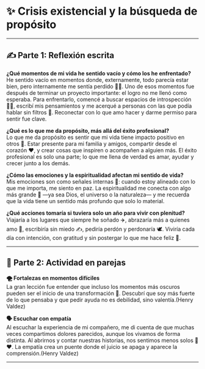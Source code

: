 # ✨ Crisis existencial y la búsqueda de propósito

---

## ✍️ Parte 1: Reflexión escrita

**¿Qué momentos de mi vida he sentido vacío y cómo los he enfrentado?**  
He sentido vacío en momentos donde, externamente, todo parecía estar bien, pero internamente me sentía perdido 😶‍🌫️. Uno de esos momentos fue después de terminar un proyecto importante: el logro no me llenó como esperaba. Para enfrentarlo, comencé a buscar espacios de introspección 🧘‍♂️, escribí mis pensamientos y me acerqué a personas con las que podía hablar sin filtros 💬. Reconectar con lo que amo hacer y darme permiso para sentir fue clave.

**¿Qué es lo que me da propósito, más allá del éxito profesional?**  
Lo que me da propósito es sentir que mi vida tiene impacto positivo en otros 🌱. Estar presente para mi familia y amigos, compartir desde el corazón ❤️, y crear cosas que inspiren o acompañen a alguien más. El éxito profesional es solo una parte; lo que me llena de verdad es amar, ayudar y crecer junto a los demás.

**¿Cómo las emociones y la espiritualidad afectan mi sentido de vida?**  
Mis emociones son como señales internas 🚦: cuando estoy alineado con lo que me importa, me siento en paz. La espiritualidad me conecta con algo más grande 🌌 —ya sea Dios, el universo o la naturaleza— y me recuerda que la vida tiene un sentido más profundo que solo lo material.

**¿Qué acciones tomaría si tuviera solo un año para vivir con plenitud?**  
Viajaría a los lugares que siempre he soñado ✈️, abrazaría más a quienes amo 🤗, escribiría sin miedo ✍️, pediría perdón y perdonaría 🕊️. Viviría cada día con intención, con gratitud y sin postergar lo que me hace feliz 💫.

---

## 🤝 Parte 2: Actividad en parejas

**🌪️ Fortalezas en momentos difíciles**  
 La gran lección fue entender que incluso los momentos más oscuros pueden ser el inicio de una transformación 🌱. Descubrí que soy más fuerte de lo que pensaba y que pedir ayuda no es debilidad, sino valentía.(Henry Valdez)

**🗣️ Escuchar con empatía**  
Al escuchar la experiencia de mi compañero, me di cuenta de que muchas veces compartimos dolores parecidos, aunque los vivamos de forma distinta. Al abrirnos y contar nuestras historias, nos sentimos menos solos 💬❤️. La empatía crea un puente donde el juicio se apaga y aparece la comprensión.(Henry Valdez)

---

